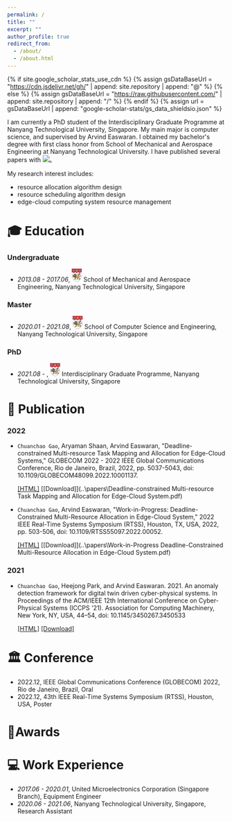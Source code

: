 ```yaml
---
permalink: /
title: ""
excerpt: ""
author_profile: true
redirect_from: 
  - /about/
  - /about.html
---
```


{% if site.google_scholar_stats_use_cdn %}
{% assign gsDataBaseUrl = "https://cdn.jsdelivr.net/gh/" | append: site.repository | append: "@" %}
{% else %}
{% assign gsDataBaseUrl = "https://raw.githubusercontent.com/" | append: site.repository | append: "/" %}
{% endif %}
{% assign url = gsDataBaseUrl | append: "google-scholar-stats/gs_data_shieldsio.json" %}

<span class='anchor' id='about-me'></span>

I am currently a PhD student of the Interdisciplinary Graduate Programme at Nanyang Technological University, Singapore. My main major is computer science, and supervised by Arvind Easwaran. I obtained my bachelor's degree with first class honor from School of Mechanical and Aerospace Engineering at Nanyang Technological University. I have published several papers with
 <a href='https://scholar.google.com/citations?user=JN7s960AAAAJ'><img src="https://img.shields.io/endpoint?url={{ url | url_encode }}&logo=Google%20Scholar&labelColor=f6f6f6&color=9cf&style=flat&label=citations"></a>。

My research interest includes:

- resource allocation algorithm design
- resource scheduling algorithm design
- edge-cloud computing system resource management

<span class='anchor' id='-educations'></span>

# 🎓 Education
### Undergraduate

- *2013.08 - 2017.06*,  <a href="https://www.ntu.edu.sg/"><img class="png" src="/images/NTU.png" width="23pt"></a> School of Mechanical and Aerospace Engineering, Nanyang Technological University, Singapore

### Master

- *2020.01 - 2021.08*, <a href="https://www.ntu.edu.sg/"><img class="png" src="/images/NTU.png" width="23pt"></a> School of Computer Science and Engineering, Nanyang Technological University, Singapore

### PhD

- *2021.08 -*   , <a href="https://www.ntu.edu.sg/"><img class="png" src="/images/NTU.png" width="23pt"></a> Interdisciplinary Graduate Programme, Nanyang Technological University, Singapore

<span class='anchor' id='-publications'></span>

# 📝 Publication

### 2022


- `Chuanchao Gao`, Aryaman Shaan, Arvind Easwaran, "Deadline-constrained Multi-resource Task Mapping and Allocation for Edge-Cloud Systems," GLOBECOM 2022 - 2022 IEEE Global Communications Conference, Rio de Janeiro, Brazil, 2022, pp. 5037-5043, doi: 10.1109/GLOBECOM48099.2022.10001137.  

  [[HTML]](https://ieeexplore.ieee.org/abstract/document/10001137)  [[Download]](..\papers\Deadline-constrained Multi-resource Task Mapping and Allocation for Edge-Cloud System.pdf) 

- `Chuanchao Gao`, Arvind Easwaran, "Work-in-Progress: Deadline-Constrained Multi-Resource Allocation in Edge-Cloud System," 2022 IEEE Real-Time Systems Symposium (RTSS), Houston, TX, USA, 2022, pp. 503-506, doi: 10.1109/RTSS55097.2022.00052.
  
  [[HTML]](https://ieeexplore.ieee.org/abstract/document/9984794)  [[Download]](..\papers\Work-in-Progress Deadline-Constrained Multi-Resource Allocation in Edge-Cloud System.pdf) 

### 2021


- `Chuanchao Gao`, Heejong Park, and Arvind Easwaran. 2021. An anomaly detection framework for digital twin driven cyber-physical systems. In Proceedings of the ACM/IEEE 12th International Conference on Cyber-Physical Systems (ICCPS '21). Association for Computing Machinery, New York, NY, USA, 44–54, doi: 10.1145/3450267.3450533
  
  [[HTML]](https://dl.acm.org/doi/abs/10.1145/3450267.3450533)  [[Download]](https://dl.acm.org/doi/abs/10.1145/3450267.3450533) 

<span class='anchor' id='-conferences'></span>

# 🏛️ Conference

- 2022.12, IEEE Global Communications Conference (GLOBECOM) 2022, Rio de Janeiro, Brazil, Oral
- 2022.12, 43th IEEE Real-Time Systems Symposium (RTSS), Houston, USA, Poster

<span class='anchor' id='-awards'></span>

# 🏅Awards
<span class='anchor' id='-internships'></span>

# 💻 Work Experience
- *2017.06 - 2020.01*, United Microelectronics Corporation (Singapore Branch), Equipment Engineer
- *2020.06 - 2021.06*, Nanyang Technological University, Singapore, Research Assistant
